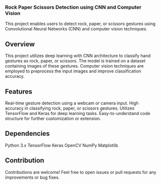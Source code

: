 
### Rock Paper Scissors Detection using CNN and Computer Vision
This project enables users to detect rock, paper, or scissors gestures using Convolutional Neural Networks (CNN) and computer vision techniques.

## Overview
This project utilizes deep learning with CNN architecture to classify hand gestures as rock, paper, or scissors. The model is trained on a dataset containing images of these gestures. Computer vision techniques are employed to preprocess the input images and improve classification accuracy.

## Features
Real-time gesture detection using a webcam or camera input.
High accuracy in classifying rock, paper, or scissors gestures.
Utilizes TensorFlow and Keras for deep learning tasks.
Easy-to-understand code structure for further customization or extension.

## Dependencies
Python 3.x
TensorFlow
Keras
OpenCV
NumPy
Matplotlib

## Contribution
Contributions are welcome! Feel free to open issues or pull requests for any improvements or bug fixes.

